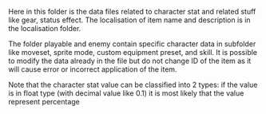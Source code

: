 Here in this folder is the data files related to character stat and related stuff like gear, status effect. The
localisation of item name and description is in the localisation folder.

The folder playable and enemy contain specific character data in subfolder like moveset, sprite mode, custom equipment
preset, and skill. It is possible to modify the data already in the file but do not change ID of the item as it will
cause error or incorrect application of the item.

Note that the character stat value can be classified into 2 types: if the value is in float type (with decimal value
like 0.1) it is most likely that the value represent percentage 
